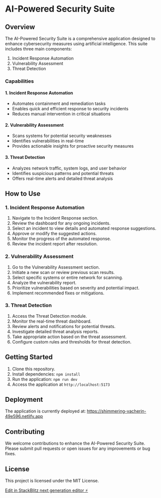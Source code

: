 
# AI-Powered Security Suite

## Overview

The AI-Powered Security Suite is a comprehensive application designed to enhance cybersecurity measures using artificial intelligence. This suite includes three main components:

1. Incident Response Automation
2. Vulnerability Assessment
3. Threat Detection

### Capabilities

#### 1. Incident Response Automation

- Automates containment and remediation tasks
- Enables quick and efficient response to security incidents
- Reduces manual intervention in critical situations

#### 2. Vulnerability Assessment

- Scans systems for potential security weaknesses
- Identifies vulnerabilities in real-time
- Provides actionable insights for proactive security measures

#### 3. Threat Detection

- Analyzes network traffic, system logs, and user behavior
- Identifies suspicious patterns and potential threats
- Offers real-time alerts and detailed threat analysis

## How to Use

### 1. Incident Response Automation

1. Navigate to the Incident Response section.
2. Review the dashboard for any ongoing incidents.
3. Select an incident to view details and automated response suggestions.
4. Approve or modify the suggested actions.
5. Monitor the progress of the automated response.
6. Review the incident report after resolution.

### 2. Vulnerability Assessment

1. Go to the Vulnerability Assessment section.
2. Initiate a new scan or review previous scan results.
3. Select specific systems or entire network for scanning.
4. Analyze the vulnerability report.
5. Prioritize vulnerabilities based on severity and potential impact.
6. Implement recommended fixes or mitigations.

### 3. Threat Detection

1. Access the Threat Detection module.
2. Monitor the real-time threat dashboard.
3. Review alerts and notifications for potential threats.
4. Investigate detailed threat analysis reports.
5. Take appropriate action based on the threat assessment.
6. Configure custom rules and thresholds for threat detection.

## Getting Started

1. Clone this repository.
2. Install dependencies: `npm install`
3. Run the application: `npm run dev`
4. Access the application at `http://localhost:5173`

## Deployment

The application is currently deployed at: https://shimmering-vacherin-49e596.netlify.app

## Contributing

We welcome contributions to enhance the AI-Powered Security Suite. Please submit pull requests or open issues for any improvements or bug fixes.

## License

This project is licensed under the MIT License.


[Edit in StackBlitz next generation editor ⚡️](https://stackblitz.com/~/github.com/abisong/AI-Powered-Security-Suite)
